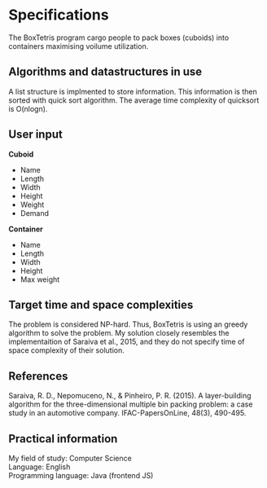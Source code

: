 # Specifications

The BoxTetris program cargo people to pack boxes (cuboids) into containers maximising voilume utilization. 

## Algorithms and datastructures in use

A list structure is implmented to store information. This information is then sorted with quick sort algorithm. The average time complexity of quicksort is O(nlogn).

## User input

**Cuboid**
* Name
* Length
* Width
* Height
* Weight
* Demand

**Container**
* Name
* Length
* Width
* Height
* Max weight

## Target time and space complexities

The problem is considered NP-hard. Thus, BoxTetris is using an greedy algorithm to solve the problem. My solution closely resembles the implementaition of Saraiva et al., 2015, and they do not specify time of space complexity of their solution.

## References

Saraiva, R. D., Nepomuceno, N., & Pinheiro, P. R. (2015). A layer-building algorithm for the three-dimensional multiple bin packing problem: a case study in an automotive company. IFAC-PapersOnLine, 48(3), 490-495.

## Practical information

My field of study: Computer Science\
Language: English\
Programming language: Java (frontend JS)
